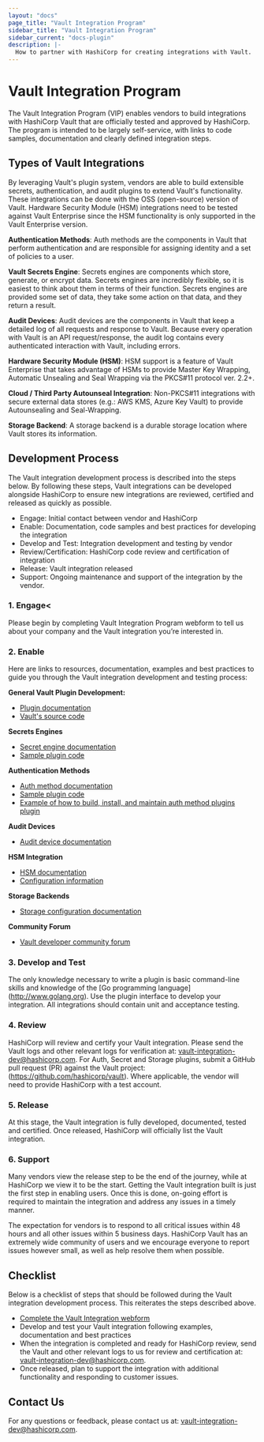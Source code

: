 ```yaml
---
layout: "docs"
page_title: "Vault Integration Program"
sidebar_title: "Vault Integration Program"
sidebar_current: "docs-plugin"
description: |-
  How to partner with HashiCorp for creating integrations with Vault.
---
```


# Vault Integration Program

 The Vault Integration Program (VIP) enables vendors to build integrations with HashiCorp Vault that are officially tested and approved by HashiCorp. The program is intended to be largely self-service, with links to code samples, documentation and clearly defined integration steps.

## Types of Vault Integrations

By leveraging Vault's plugin system, vendors are able to build extensible secrets, authentication, and audit plugins to extend Vault's functionality. These integrations can be done with the OSS (open-source) version of Vault. Hardware Security Module (HSM) integrations need to be tested against Vault Enterprise since the HSM functionality is only supported in the Vault Enterprise version.

**Authentication Methods**: Auth methods are the components in Vault that perform authentication and are responsible for assigning identity and a set of policies to a user.

**Vault Secrets Engine**: Secrets engines are components which store, generate, or encrypt data. Secrets engines are incredibly flexible, so it is easiest to think about them in terms of their function. Secrets engines are provided some set of data, they take some action on that data, and they return a result.

**Audit Devices**: Audit devices are the components in Vault that keep a detailed log of all requests and response to Vault. Because every operation with Vault is an API request/response, the audit log contains every authenticated interaction with Vault, including errors.  

**Hardware Security Module (HSM)**: HSM support is a feature of Vault Enterprise that takes advantage of HSMs to provide Master Key Wrapping, Automatic Unsealing and Seal Wrapping via the PKCS#11 protocol ver. 2.2+.

**Cloud / Third Party Autounseal Integration**: Non-PKCS#11 integrations with secure external data stores (e.g.: AWS KMS, Azure Key Vault) to provide Autounsealing and Seal-Wrapping.

**Storage Backend**: A storage backend is a durable storage location where Vault stores its information.

## Development Process
The Vault integration development process is described into the steps below. By following these steps, Vault integrations can be developed alongside HashiCorp to ensure new integrations are reviewed, certified and released as quickly as possible.</p>


* Engage: Initial contact between vendor and HashiCorp</li>
* Enable: Documentation, code samples and best practices for developing the integration</li>
* Develop and Test: Integration development and testing by vendor</li>
* Review/Certification: HashiCorp code review and certification of integration</li>
* Release: Vault integration released</li>
* Support: Ongoing maintenance and support of the integration by the vendor.</li>

### 1. Engage<
Please begin by completing Vault Integration Program webform to tell us about your company and the Vault integration you’re interested in.

### 2. Enable
Here are links to resources, documentation, examples and best practices to guide you through the Vault integration development and testing process:


**General Vault Plugin Development:**
* [Plugin documentation](https://www.vaultproject.io/docs/internals/plugins.html)
* [Vault's source code](https://github.com/hashicorp/vault)

**Secrets Engines**
* [Secret engine documentation](https://www.vaultproject.io/docs/secrets/index.html)
* [Sample plugin code](https://github.com/hashicorp/vault-auth-plugin-example")

**Authentication Methods**
* [Auth method documentation](https://www.vaultproject.io/docs/auth/index.html)
* [Sample plugin code](https://github.com/hashicorp/vault-auth-plugin-example")
* [Example of how to build, install, and maintain auth method plugins plugin](https://www.hashicorp.com/blog/building-a-vault-secure-plugin)

**Audit Devices**
* [Audit device documentation](https://www.vaultproject.io/docs/audit/index.html)

**HSM Integration**

* [HSM documentation](https://www.vaultproject.io/docs/enterprise/hsm/index.html)
* [Configuration information](https://www.vaultproject.io/docs/configuration/seal/pkcs11.html)


**Storage Backends**
* [Storage configuration documentation](https://www.vaultproject.io/docs/configuration/storage/index.html)

**Community Forum**
* [Vault developer community forum](https://groups.google.com/forum/#!forum/vault-tool)

### 3. Develop and Test 
The only knowledge necessary to write a plugin is basic command-line skills and knowledge of the [Go programming language] (http://www.golang.org). Use the plugin interface to develop your integration. All integrations should contain unit and acceptance testing.  


### 4. Review 
HashiCorp will review and certify your Vault integration. Please send the Vault logs and other relevant logs for verification at: [vault-integration-dev@hashicorp.com](mailto:vault-integration-dev@hashicorp.com). For Auth, Secret and Storage plugins, submit a GitHub pull request (PR) against the Vault project: (https://github.com/hashicorp/vault). Where applicable, the vendor will need to provide HashiCorp with a test account.

### 5. Release 
At this stage, the Vault integration is fully developed, documented, tested and certified. Once released, HashiCorp will officially list the Vault integration.

### 6. Support
Many vendors view the release step to be the end of the journey, while at HashiCorp we view it to be the start. Getting the Vault integration built is just the first step in enabling users. Once this is done, on-going effort is required to maintain the integration and address any issues in a timely manner.

The expectation for vendors is to respond to all critical issues within 48 hours and all other issues within 5 business days. HashiCorp Vault has an extremely wide community of users and we encourage everyone to report issues however small, as well as help resolve them when possible.

## Checklist
Below is a checklist of steps that should be followed during the Vault integration development process. This reiterates the steps described above.

* [Complete the Vault Integration webform](https://docs.google.com/forms/d/e/1FAIpQLSfQL1uj-mL59bd2EyCPI31LT9uvVT-xKyoHAb5FKIwWwwJ1qQ/viewform)
* Develop and test your Vault integration following examples, documentation and best practices
* When the integration is completed and ready for HashiCorp review, send the Vault and other relevant logs to us for review and certification at: [vault-integration-dev@hashicorp.com](mailto:vault-integration-dev@hashicorp.com).
* Once released, plan to support the integration with additional functionality and responding to customer issues.

## Contact Us
For any questions or feedback, please contact us at: [vault-integration-dev@hashicorp.com](mailto:vault-integration-dev@hashicorp.com).
